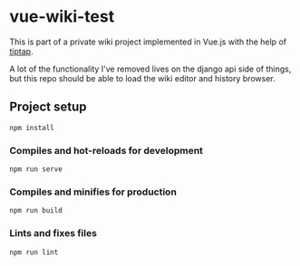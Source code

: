 # vue-wiki-test

This is part of a private wiki project implemented in Vue.js with the help of [tiptap](https://github.com/heyscrumpy/tiptap/).

A lot of the functionality I've removed lives on the django api side of things, but this repo should be able to load the wiki editor and history browser.

## Project setup
```
npm install
```

### Compiles and hot-reloads for development
```
npm run serve
```

### Compiles and minifies for production
```
npm run build
```

### Lints and fixes files
```
npm run lint
```
